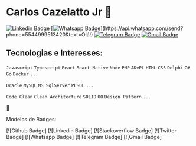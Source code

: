  # Carlos Cazelatto Jr :rocket:

[![Linkedin Badge](https://img.shields.io/badge/-LinkedIn-blue?style=flat-square&logo=Linkedin&logoColor=white&link=https://www.linkedin.com/in/carloscazelattojr/)](https://www.linkedin.com/in/carloscazelattojr/)
[![Whatsapp Badge](https://img.shields.io/badge/-Whatsapp-4CA143?style=flat-square&labelColor=4CA143&logo=whatsapp&logoColor=white&link=https://api.whatsapp.com/send?phone=5544999513420&text=Olá!)](https://api.whatsapp.com/send?phone=5544999513420&text=Olá!)
[![Telegram Badge](https://img.shields.io/badge/-Telegram-1ca0f1?style=flat-square&labelColor=1ca0f1&logo=telegram&logoColor=white&link=https://t.me/carlosjunior)](https://t.me/carlosjunior)
[![Gmail Badge](https://img.shields.io/badge/-Gmail-c14438?style=flat-square&logo=Gmail&logoColor=white&link=mailto:carlosjunior1983@gmail.com)](mailto:carlosjunior1983@gmail.com)

## Tecnologias e Interesses:
`Javascript` `Typescript` `React` `React Native` `Node` `PHP` `ADvPL` `HTML` `CSS` `Delphi` `C#` `Go` `Docker` `...`

`Oracle` `MySQL` `MS SqlServer` `PLSQL` `...`

`Code Clean` `Clean Architecture` `SOLID` `OO` `Design Pattern` `...`


:fist_oncoming:


Modelos de Badges:

[![Github Badge]
[![Linkedin Badge]
[![Stackoverflow Badge]
[![Twitter Badge]
[![Whatsapp Badge]
[![Telegram Badge]
[![Gmail Badge]

